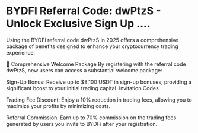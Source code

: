 # BYDFI Referral Code: dwPtzS - Unlock Exclusive Sign Up ....
Using the BYDFi referral code dwPtzS in 2025 offers a comprehensive package of benefits designed to enhance your cryptocurrency trading experience.

🎁 Comprehensive Welcome Package
By registering with the referral code dwPtzS, new users can access a substantial welcome package:

Sign-Up Bonus: Receive up to $8,100 USDT in sign-up bonuses, providing a significant boost to your initial trading capital. 
Invitation Codes

Trading Fee Discount: Enjoy a 10% reduction in trading fees, allowing you to maximize your profits by minimizing costs.

Referral Commission: Earn up to 70% commission on the trading fees generated by users you invite to BYDFi after your registration.
